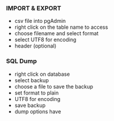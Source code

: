 ### IMPORT & EXPORT 
 - csv file into pgAdmin
 - right click on the table name to access
 - choose filename and select format
 - select UTF8 for encoding
 - header (optional)

### SQL Dump
 - right click on database
 - select backup
 - choose a file to save the backup
 - set format to plain
 - UTF8 for encoding
 - save backup
 - dump options have 

